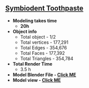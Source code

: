 
<h2><a href="https://tahsin000.github.io/BLENDER_GAME_DEVELOPMENT/Symbiodent%20Toothpaste/model%20view/Assets/examples/SYMBIODENT%20TOOTHPASTE.html">Symbiodent Toothpaste</a></h2>
<ul>
<li><strong>Modeling takes time</strong>
<ul>
<li><strong>20h</strong></li>
</ul>
</li>
<li><strong>Object info</strong>
<ul>
<li>Total object - 1/2</li>
<li>Total vertices - 177,291</li>
<li>Total Edges - 354,676</li>
<li>Total Faces - 177,392</li>
<li>Total Triangles - 354,784</li>
</ul>
</li>
<li><strong>Total Render Time</strong><br />
<ul>
<li>3.5 h</li>
</ul>
</li>
<li><strong>Model Blender File - <a href="https://github.com/Tahsin000/BLENDER_GAME_DEVELOPMENT/raw/master/Symbiodent%20Toothpaste/model%20view/Assets/examples/models/Symbiodent%20Toothpaste.rar">Click ME</a></strong></li>
<li><strong>Model view - <a href="https://tahsin000.github.io/BLENDER_GAME_DEVELOPMENT/Symbiodent%20Toothpaste/model%20view/Assets/examples/SYMBIODENT%20TOOTHPASTE.html">Click ME</a></strong></li>
</ul>
<p>&nbsp;</p>
<p>&nbsp;</p>
